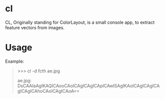 # cl
CL, Originally standing for ColorLayout, is a small console app, to extract feature vectors from images.

# Usage
Example:
>\>\>\> cl -d fcth ae.jpg
>
> ae.jpg: DsCAAIaAgIKAQICAooCAoICAgICAgICApICAwISAgIKAoICAgICAgICAgICAgICAhoCAoICAgICAoA==
